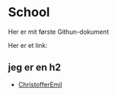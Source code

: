 # School

Her er mit første Githun-dokument

Her er et link:

## jeg er en h2

* [ChristofferEmil](http://Christofferemil.dk)
